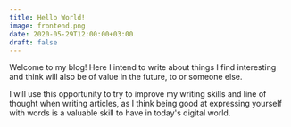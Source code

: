 ```yaml
---
title: Hello World!
image: frontend.png
date: 2020-05-29T12:00:00+03:00
draft: false
---
```


Welcome to my blog! Here I intend to write about things I find interesting and think will also be of value in the future, to or someone else.

I will use this opportunity to try to improve my writing skills and line of thought when writing articles, as I think being good at expressing yourself with words
is a valuable skill to have in today's digital world.